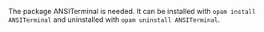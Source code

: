The package ANSITerminal is needed. It can be installed with `opam install ANSITerminal` and uninstalled with `opam uninstall ANSITerminal`.